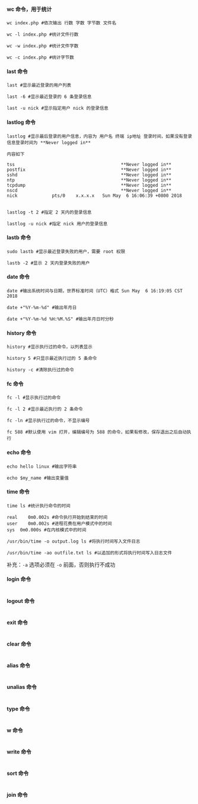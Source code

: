 #### wc 命令，用于统计

```
wc index.php #依次输出 行数 字数 字节数 文件名

wc -l index.php #统计文件行数

wc -w index.php #统计文件字数

wc -c index.php #统计字节数
```

#### last 命令

```
last #显示最近登录的用户列表

last -6 #显示最近登录的 6 条登录信息

last -u nick #显示指定用户 nick 的登录信息
```

#### lastlog 命令

```
lastlog #显示最后登录的用户信息，内容为 用户名 终端 ip地址 登录时间，如果没有登录信息登录时间为 **Never logged in**

内容如下

tss                                        **Never logged in**
postfix                                    **Never logged in**
sshd                                       **Never logged in**
ntp                                        **Never logged in**
tcpdump                                    **Never logged in**
nscd                                       **Never logged in**
nick             pts/0    x.x.x.x   Sun May  6 16:06:39 +0800 2018


lastlog -t 2 #指定 2 天内的登录信息

lastlog -u nick #指定 nick 用户的登录信息
```

#### lastb 命令

```
sudo lastb #显示最近登录失败的用户，需要 root 权限

lastb -2 #显示 2 天内登录失败的用户
```

#### date 命令

```
date #输出系统时间与日期，世界标准时间（UTC）格式 Sun May  6 16:19:05 CST 2018

date +"%Y-%m-%d" #输出年月日

date +"%Y-%m-%d %H:%M.%S" #输出年月日时分秒
```

#### history 命令

```
history #显示执行过的命令，以列表显示

history 5 #只显示最近执行过的 5 条命令

history -c #清除执行过的命令
```

#### fc 命令

```
fc -l #显示执行过的命令

fc -l 2 #显示最近执行的 2 条命令

fc -ln #显示执行过的命令，不显示编号

fc 588 #默认使用 vim 打开，编辑编号为 588 的命令，如果有修改，保存退出之后自动执行
``` 

#### echo 命令

```
echo hello linux #输出字符串

echo $my_name #输出变量值
```

#### time 命令

```
time ls #统计执行命令的时间

real	0m0.002s #命令执行开始到结束的时间
user	0m0.002s #进程花费在用户模式中的时间
sys	 0m0.000s #在内核模式中的时间

/usr/bin/time -o output.log ls #将执行时间写入文件日志

/usr/bin/time -ao outfile.txt ls #以追加的形式将执行时间写入日志文件
```

补充：`-a` 选项必须在 `-o` 前面，否则执行不成功

#### login 命令

```

```

#### logout 命令

```

```

#### exit 命令

```

```

#### clear 命令

```

```

#### alias 命令

```

```

#### unalias 命令

```

```

#### type 命令

```

```


#### w 命令

```

```

#### write 命令

```

```

#### sort 命令

```

```


#### join 命令

```

```

